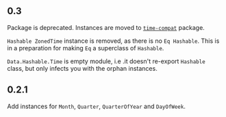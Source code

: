 0.3
---

Package is deprecated. Instances are moved to
[`time-compat`](https://hackage.haskell.org/package/time-compat)
package.

`Hashable ZonedTime` instance is removed, as there is no `Eq Hashable`.
This is in a preparation for making `Eq` a superclass of `Hashable`.

`Data.Hashable.Time` is empty module, i.e .it doesn't re-export `Hashable`
class, but only infects you with the orphan instances.

0.2.1
-----

Add instances for `Month`, `Quarter`, `QuarterOfYear` and `DayOfWeek`.


